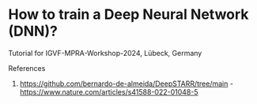 # How to train a Deep Neural Network (DNN)?
Tutorial for IGVF-MPRA-Workshop-2024, Lübeck, Germany

References
1. https://github.com/bernardo-de-almeida/DeepSTARR/tree/main - https://www.nature.com/articles/s41588-022-01048-5
